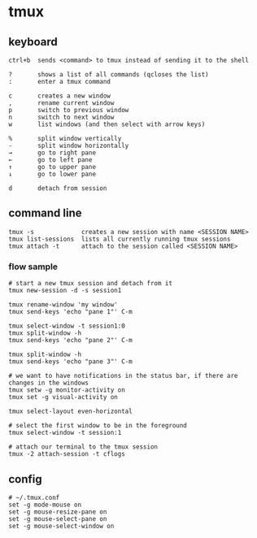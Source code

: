 # tmux

## keyboard

    ctrl+b  sends <command> to tmux instead of sending it to the shell
    
    ?	    shows a list of all commands (qcloses the list)
    :	    enter a tmux command
    
    c	    creates a new window
    ,	    rename current window
    p	    switch to previous window
    n	    switch to next window
    w	    list windows (and then select with arrow keys)
    
    %	    split window vertically
    -	    split window horizontally
    →	    go to right pane
    ←	    go to left pane
    ↑	    go to upper pane
    ↓	    go to lower pane
    
    d	    detach from session

## command line

    tmux -s	            creates a new session with name <SESSION NAME>
    tmux list-sessions	lists all currently running tmux sessions
    tmux attach -t	    attach to the session called <SESSION NAME>

### flow sample

    # start a new tmux session and detach from it
    tmux new-session -d -s session1

    tmux rename-window 'my window'
    tmux send-keys 'echo "pane 1"' C-m

    tmux select-window -t session1:0
    tmux split-window -h
    tmux send-keys 'echo "pane 2"' C-m

    tmux split-window -h
    tmux send-keys 'echo "pane 3"' C-m

    # we want to have notifications in the status bar, if there are changes in the windows
    tmux setw -g monitor-activity on
    tmux set -g visual-activity on

    tmux select-layout even-horizontal

    # select the first window to be in the foreground
    tmux select-window -t session:1

    # attach our terminal to the tmux session
    tmux -2 attach-session -t cflogs


## config

    # ~/.tmux.conf
    set -g mode-mouse on
    set -g mouse-resize-pane on
    set -g mouse-select-pane on
    set -g mouse-select-window on
